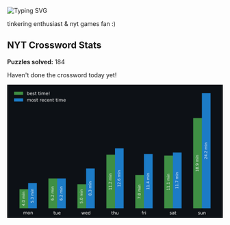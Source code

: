 ![Typing SVG](https://readme-typing-svg.demolab.com?font=Fira+Code&size=16&pause=700&color=FFFFFF&width=435&lines=hi+i'm+aimee!;nice+to+see+you+here!)

tinkering enthusiast & nyt games fan :)
<!-- START NYT-STATS -->
## NYT Crossword Stats
**Puzzles solved:** 184

Haven't done the crossword today yet!


![Solve Times](./nyt_stats_graph.png)
<!-- END NYT-STATS -->
